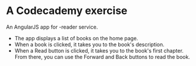 # A Codecademy exercise

An AngularJS app for -reader service.
- The app displays a list of books on the home page.
- When a book is clicked, it takes you to the book's description.
- When a Read button is clicked, it takes you to the book's first chapter. From there, you can use the Forward and Back buttons to read the book.